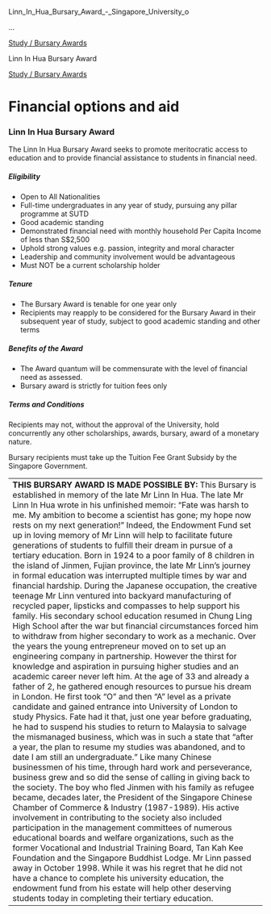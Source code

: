 Linn_In_Hua_Bursary_Award_-_Singapore_University_o



…

 [Study / Bursary Awards](/admissions/undergraduate/financing-options-and-aid/financial-aid/study-bursary-awards) 

Linn In Hua Bursary Award

[Study / Bursary Awards](https://www.sutd.edu.sg/admissions/undergraduate/financing-options-and-aid/financial-aid/study-bursary-awards)

Financial options and aid
=========================

### Linn In Hua Bursary Award



The Linn In Hua Bursary Award seeks to promote meritocratic access to education and to provide financial assistance to students in financial need.



##### **Eligibility**



* Open to All Nationalities
* Full-time undergraduates in any year of study, pursuing any pillar programme at SUTD
* Good academic standing
* Demonstrated financial need with monthly household Per Capita Income of less than S$2,500
* Uphold strong values e.g. passion, integrity and moral character
* Leadership and community involvement would be advantageous
* Must NOT be a current scholarship holder


##### **Tenure**



* The Bursary Award is tenable for one year only
* Recipients may reapply to be considered for the Bursary Award in their subsequent year of study, subject to good academic standing and other terms


##### **Benefits of the Award**



* The Award quantum will be commensurate with the level of financial need as assessed.
* Bursary award is strictly for tuition fees only


##### **Terms and Conditions**



Recipients may not, without the approval of the University, hold concurrently any other scholarships, awards, bursary, award of a monetary nature.



Bursary recipients must take up the Tuition Fee Grant Subsidy by the Singapore Government.



|  |
| --- |
| **THIS BURSARY AWARD IS MADE POSSIBLE BY:**   This Bursary is established in memory of the late Mr Linn In Hua.    The late Mr Linn In Hua wrote in his unfinished memoir: “Fate was harsh to me. My ambition to become a scientist has gone; my hope now rests on my next generation!” Indeed, the Endowment Fund set up in loving memory of Mr Linn will help to facilitate future generations of students to fulfill their dream in pursue of a tertiary education.    Born in 1924 to a poor family of 8 children in the island of Jinmen, Fujian province, the late Mr Linn’s journey in formal education was interrupted multiple times by war and financial hardship. During the Japanese occupation, the creative teenage Mr Linn ventured into backyard manufacturing of recycled paper, lipsticks and compasses to help support his family. His secondary school education resumed in Chung Ling High School after the war but financial circumstances forced him to withdraw from higher secondary to work as a mechanic. Over the years the young entrepreneur moved on to set up an engineering company in partnership. However the thirst for knowledge and aspiration in pursuing higher studies and an academic career never left him. At the age of 33 and already a father of 2, he gathered enough resources to pursue his dream in London. He first took “O” and then “A” level as a private candidate and gained entrance into University of London to study Physics. Fate had it that, just one year before graduating, he had to suspend his studies to return to Malaysia to salvage the mismanaged business, which was in such a state that “after a year, the plan to resume my studies was abandoned, and to date I am still an undergraduate.”    Like many Chinese businessmen of his time, through hard work and perseverance, business grew and so did the sense of calling in giving back to the society. The boy who fled Jinmen with his family as refugee became, decades later, the President of the Singapore Chinese Chamber of Commerce & Industry (1987-1989). His active involvement in contributing to the society also included participation in the management committees of numerous educational boards and welfare organizations, such as the former Vocational and Industrial Training Board, Tan Kah Kee Foundation and the Singapore Buddhist Lodge.    Mr Linn passed away in October 1998. While it was his regret that he did not have a chance to complete his university education, the endowment fund from his estate will help other deserving students today in completing their tertiary education. |

